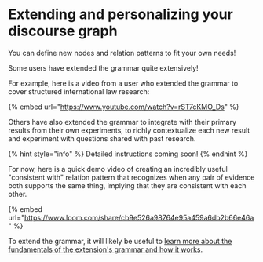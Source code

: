 # Extending and personalizing your discourse graph

You can define new nodes and relation patterns to fit your own needs!

Some users have extended the grammar quite extensively!

For example, here is a video from a user who extended the grammar to cover structured international law research:

{% embed url="https://www.youtube.com/watch?v=rST7cKMO_Ds" %}

Others have also extended the grammar to integrate with their primary results from their own experiments, to richly contextualize each new result and experiment with questions shared with past research.

{% hint style="info" %}
Detailed instructions coming soon!
{% endhint %}

For now, here is a quick demo video of creating an incredibly useful "consistent with" relation pattern that recognizes when any pair of evidence both supports the same thing, implying that they are consistent with each other.

{% embed url="https://www.loom.com/share/cb9e526a98764e95a459a6db2b66e46a" %}

To extend the grammar, it will likely be useful to [learn more about the fundamentals of the extension's grammar and how it works](../fundamentals/the-discourse-graph-extension-grammar/).
